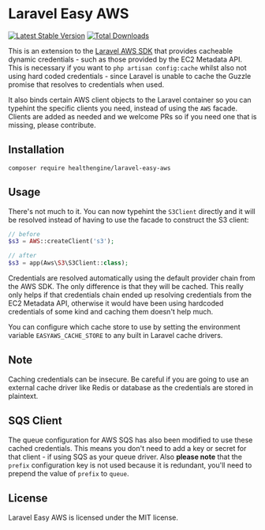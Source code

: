 # Laravel Easy AWS

[![Latest Stable Version](https://poser.pugx.org/healthengine/laravel-easy-aws/version)](https://packagist.org/packages/healthengine/laravel-easy-aws)
[![Total Downloads](https://poser.pugx.org/healthengine/laravel-easy-aws/downloads)](https://packagist.org/packages/healthengine/laravel-easy-aws)

This is an extension to the [Laravel AWS SDK](https://github.com/aws/aws-sdk-php-laravel) that provides cacheable
dynamic credentials - such as those provided by the EC2 Metadata API. This is necessary if you want to
`php artisan config:cache` whilst also not using hard coded credentials - since Laravel is unable to cache the Guzzle
promise that resolves to credentials when used.

It also binds certain AWS client objects to the Laravel container so you can typehint the specific clients you need,
instead of using the `AWS` facade. Clients are added as needed and we welcome PRs so if you need one that is missing,
please contribute.

## Installation

```
composer require healthengine/laravel-easy-aws
```

## Usage

There's not much to it. You can now typehint the `S3Client` directly and it will be resolved instead of having to use
the facade to construct the S3 client:

```php
// before
$s3 = AWS::createClient('s3');

// after
$s3 = app(Aws\S3\S3Client::class);
```

Credentials are resolved automatically using the default provider chain from the AWS SDK. The only difference is that
they will be cached. This really only helps if that credentials chain ended up resolving credentials from the EC2
Metadata API, otherwise it would have been using hardcoded credentials of some kind and caching them doesn't help much.

You can configure which cache store to use by setting the environment variable `EASYAWS_CACHE_STORE` to any built in
Laravel cache drivers.

## Note

Caching credentials can be insecure. Be careful if you are going to use an external cache driver like Redis or database
as the credentials are stored in plaintext.

## SQS Client

The queue configuration for AWS SQS has also been modified to use these cached credentials. This means you don't need to
add a key or secret for that client - if using SQS as your queue driver. Also **please note** that  the `prefix`
configuration key is not used because it is redundant, you'll need to prepend the value of `prefix` to `queue`.

## License

Laravel Easy AWS is licensed under the MIT license.
